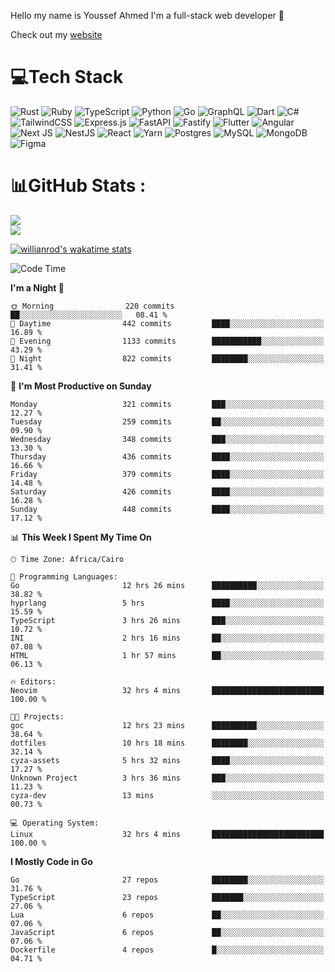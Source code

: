 Hello my name is Youssef Ahmed I'm a full-stack web developer 👋

Check out my [website](https://youssefahmed.vercel.app)
 
# 💻Tech Stack

![Rust](https://img.shields.io/badge/rust-%23000000.svg?style=for-the-badge&logo=rust&logoColor=white) ![Ruby](https://img.shields.io/badge/ruby-%23CC342D.svg?style=for-the-badge&logo=ruby&logoColor=white) ![TypeScript](https://img.shields.io/badge/typescript-%23007ACC.svg?style=for-the-badge&logo=typescript&logoColor=white) ![Python](https://img.shields.io/badge/python-3670A0?style=for-the-badge&logo=python&logoColor=ffdd54) ![Go](https://img.shields.io/badge/go-%2300ADD8.svg?style=for-the-badge&logo=go&logoColor=white) ![GraphQL](https://img.shields.io/badge/-GraphQL-E10098?style=for-the-badge&logo=graphql&logoColor=white) ![Dart](https://img.shields.io/badge/dart-%230175C2.svg?style=for-the-badge&logo=dart&logoColor=white) ![C#](https://img.shields.io/badge/c%23-%23239120.svg?style=for-the-badge&logo=c-sharp&logoColor=white) ![TailwindCSS](https://img.shields.io/badge/tailwindcss-%2338B2AC.svg?style=for-the-badge&logo=tailwind-css&logoColor=white) ![Express.js](https://img.shields.io/badge/express.js-%23404d59.svg?style=for-the-badge&logo=express&logoColor=%2361DAFB) ![FastAPI](https://img.shields.io/badge/FastAPI-005571?style=for-the-badge&logo=fastapi) ![Fastify](https://img.shields.io/badge/fastify-%23000000.svg?style=for-the-badge&logo=fastify&logoColor=white) ![Flutter](https://img.shields.io/badge/Flutter-%2302569B.svg?style=for-the-badge&logo=Flutter&logoColor=white) ![Angular](https://img.shields.io/badge/angular-%23DD0031.svg?style=for-the-badge&logo=angular&logoColor=white) ![Next JS](https://img.shields.io/badge/Next-black?style=for-the-badge&logo=next.js&logoColor=white) ![NestJS](https://img.shields.io/badge/nestjs-%23E0234E.svg?style=for-the-badge&logo=nestjs&logoColor=white) ![React](https://img.shields.io/badge/react-%2320232a.svg?style=for-the-badge&logo=react&logoColor=%2361DAFB) ![Yarn](https://img.shields.io/badge/yarn-%232C8EBB.svg?style=for-the-badge&logo=yarn&logoColor=white) ![Postgres](https://img.shields.io/badge/postgres-%23316192.svg?style=for-the-badge&logo=postgresql&logoColor=white) ![MySQL](https://img.shields.io/badge/mysql-%2300f.svg?style=for-the-badge&logo=mysql&logoColor=white) ![MongoDB](https://img.shields.io/badge/MongoDB-%234ea94b.svg?style=for-the-badge&logo=mongodb&logoColor=white)     ![Figma](https://img.shields.io/badge/figma-%23F24E1E.svg?style=for-the-badge&logo=figma&logoColor=white)

# 📊GitHub Stats :

![](https://github-readme-stats.vercel.app/api?username=joetifa2003&theme=tokyonight&hide_border=false&include_all_commits=false&count_private=false)<br/>
![](https://github-readme-streak-stats.herokuapp.com/?user=joetifa2003&theme=tokyonight&hide_border=false)<br/>

[![willianrod's wakatime stats](https://github-readme-stats.vercel.app/api/wakatime?username=joetifa2003&layout=compact)](https://github.com/anuraghazra/github-readme-stats)
<!--START_SECTION:waka-->
![Code Time](http://img.shields.io/badge/Code%20Time-4%2C617%20hrs%2027%20mins-blue)

**I'm a Night 🦉** 

```text
🌞 Morning                220 commits         ██░░░░░░░░░░░░░░░░░░░░░░░   08.41 % 
🌆 Daytime                442 commits         ████░░░░░░░░░░░░░░░░░░░░░   16.89 % 
🌃 Evening                1133 commits        ███████████░░░░░░░░░░░░░░   43.29 % 
🌙 Night                  822 commits         ████████░░░░░░░░░░░░░░░░░   31.41 % 
```
📅 **I'm Most Productive on Sunday** 

```text
Monday                   321 commits         ███░░░░░░░░░░░░░░░░░░░░░░   12.27 % 
Tuesday                  259 commits         ██░░░░░░░░░░░░░░░░░░░░░░░   09.90 % 
Wednesday                348 commits         ███░░░░░░░░░░░░░░░░░░░░░░   13.30 % 
Thursday                 436 commits         ████░░░░░░░░░░░░░░░░░░░░░   16.66 % 
Friday                   379 commits         ████░░░░░░░░░░░░░░░░░░░░░   14.48 % 
Saturday                 426 commits         ████░░░░░░░░░░░░░░░░░░░░░   16.28 % 
Sunday                   448 commits         ████░░░░░░░░░░░░░░░░░░░░░   17.12 % 
```


📊 **This Week I Spent My Time On** 

```text
🕑︎ Time Zone: Africa/Cairo

💬 Programming Languages: 
Go                       12 hrs 26 mins      ██████████░░░░░░░░░░░░░░░   38.82 % 
hyprlang                 5 hrs               ████░░░░░░░░░░░░░░░░░░░░░   15.59 % 
TypeScript               3 hrs 26 mins       ███░░░░░░░░░░░░░░░░░░░░░░   10.72 % 
INI                      2 hrs 16 mins       ██░░░░░░░░░░░░░░░░░░░░░░░   07.08 % 
HTML                     1 hr 57 mins        ██░░░░░░░░░░░░░░░░░░░░░░░   06.13 % 

🔥 Editors: 
Neovim                   32 hrs 4 mins       █████████████████████████   100.00 % 

🐱‍💻 Projects: 
goc                      12 hrs 23 mins      ██████████░░░░░░░░░░░░░░░   38.64 % 
dotfiles                 10 hrs 18 mins      ████████░░░░░░░░░░░░░░░░░   32.14 % 
cyza-assets              5 hrs 32 mins       ████░░░░░░░░░░░░░░░░░░░░░   17.27 % 
Unknown Project          3 hrs 36 mins       ███░░░░░░░░░░░░░░░░░░░░░░   11.23 % 
cyza-dev                 13 mins             ░░░░░░░░░░░░░░░░░░░░░░░░░   00.73 % 

💻 Operating System: 
Linux                    32 hrs 4 mins       █████████████████████████   100.00 % 
```

**I Mostly Code in Go** 

```text
Go                       27 repos            ████████░░░░░░░░░░░░░░░░░   31.76 % 
TypeScript               23 repos            ███████░░░░░░░░░░░░░░░░░░   27.06 % 
Lua                      6 repos             ██░░░░░░░░░░░░░░░░░░░░░░░   07.06 % 
JavaScript               6 repos             ██░░░░░░░░░░░░░░░░░░░░░░░   07.06 % 
Dockerfile               4 repos             █░░░░░░░░░░░░░░░░░░░░░░░░   04.71 % 
```




<!--END_SECTION:waka-->
